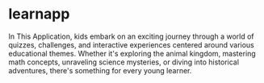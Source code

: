 # learnapp
In This Application, kids embark on an exciting journey through a world of quizzes, challenges, and interactive experiences centered around various educational themes. Whether it's exploring the animal kingdom, mastering math concepts, unraveling science mysteries, or diving into historical adventures, there's something for every young learner.
